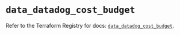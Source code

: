# `data_datadog_cost_budget`

Refer to the Terraform Registry for docs: [`data_datadog_cost_budget`](https://registry.terraform.io/providers/datadog/datadog/3.66.0/docs/data-sources/cost_budget).
